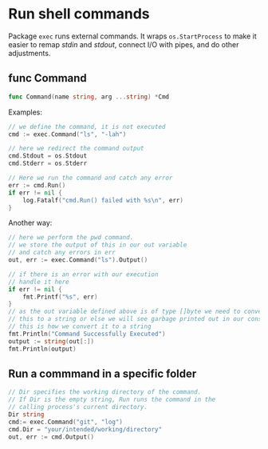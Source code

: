 # Run shell commands

Package `exec` runs external commands. It wraps `os.StartProcess` to make it easier to remap *stdin* and *stdout*, connect I/O with pipes, and do other adjustments.

## func Command

```go
func Command(name string, arg ...string) *Cmd
```

Examples:

```go
// we define the command, it is not executed
cmd := exec.Command("ls", "-lah")

// here we redirect the command output
cmd.Stdout = os.Stdout
cmd.Stderr = os.Stderr

// Here we run the command and catch any error
err := cmd.Run()
if err != nil {
	log.Fatalf("cmd.Run() failed with %s\n", err)
}
```

Another way:

```go
// here we perform the pwd command.
// we store the output of this in our out variable
// and catch any errors in err
out, err := exec.Command("ls").Output()

// if there is an error with our execution
// handle it here
if err != nil {
    fmt.Printf("%s", err)
}
// as the out variable defined above is of type []byte we need to convert
// this to a string or else we will see garbage printed out in our console
// this is how we convert it to a string
fmt.Println("Command Successfully Executed")
output := string(out[:])
fmt.Println(output)
```

## Run a commmand in a specific folder

```go
// Dir specifies the working directory of the command.
// If Dir is the empty string, Run runs the command in the
// calling process's current directory.
Dir string
cmd:= exec.Command("git", "log")
cmd.Dir = "your/intended/working/directory"
out, err := cmd.Output()
```